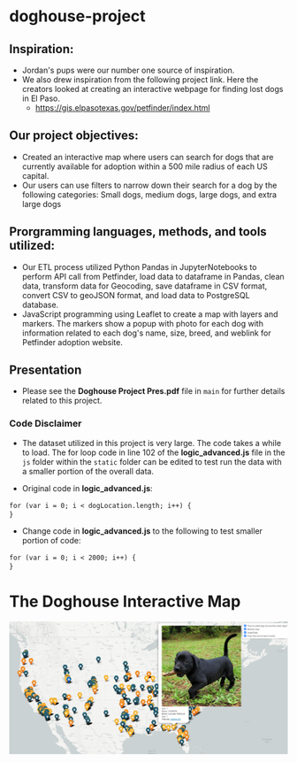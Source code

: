 # doghouse-project

## Inspiration:

* Jordan's pups were our number one source of inspiration. 
* We also drew inspiration from the following project link. Here the creators looked at creating an interactive webpage for finding lost dogs in El Paso.
    - https://gis.elpasotexas.gov/petfinder/index.html

## Our project objectives:

* Created an interactive map where users can search for dogs that are currently available for adoption within a 500 mile radius of each US capital. 
* Our users can use filters to narrow down their search for a dog by the following categories: Small dogs, medium dogs, large dogs, and extra large dogs


## Prorgramming languages, methods, and tools utilized:

* Our ETL process utilized Python Pandas in JupyterNotebooks to perform API call from Petfinder, load data to dataframe in Pandas, clean data, transform data for Geocoding, save dataframe in CSV format, convert CSV to geoJSON format, and load data to PostgreSQL database.
* JavaScript programming using Leaflet to create a map with layers and markers. The markers show a popup with photo for each dog with information related to each dog's name, size, breed, and weblink for Petfinder adoption website.

## Presentation

* Please see the **Doghouse Project Pres.pdf** file in `main` for further details related to this project.

### Code Disclaimer

* The dataset utilized in this project is very large. The code takes a while to load. The for loop code in line 102 of the **logic_advanced.js** file in the `js` folder within the `static` folder can be edited to test run the data with a smaller portion of the overall data. 

* Original code in **logic_advanced.js**: 
```
for (var i = 0; i < dogLocation.length; i++) {
}
```
* Change code in **logic_advanced.js** to the following to test smaller portion of code:
```
for (var i = 0; i < 2000; i++) {
}
```
# The Doghouse Interactive Map

![Doghouse Map](static/img/final_visual.png)

